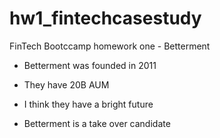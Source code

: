 # hw1_fintechcasestudy
FinTech Bootccamp homework one - Betterment


* Betterment was founded in 2011

* They have 20B AUM

* I think they have a bright future

* Betterment is a take over candidate